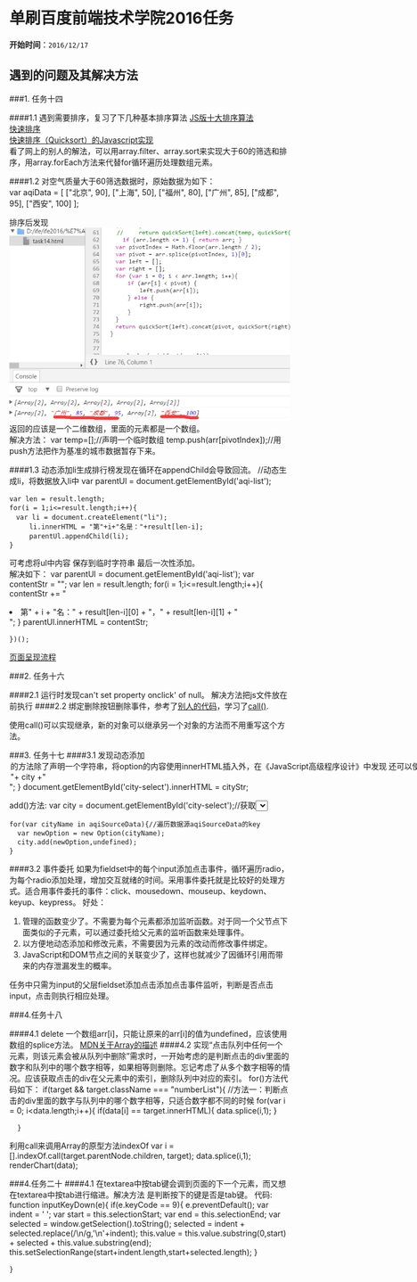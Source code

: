 # 单刷百度前端技术学院2016任务

**开始时间**：`2016/12/17`

## 遇到的问题及其解决方法
###1. 任务十四

####1.1 遇到需要排序，复习了下几种基本排序算法
[JS版十大排序算法](http://blog.csdn.net/fengyinchao/article/details/52667625)<br>
[快速排序](http://www.ruanyifeng.com/blog/2011/04/quicksort_in_javascript.html)<br>
[快速排序（Quicksort）的Javascript实现](http://www.ruanyifeng.com/blog/2011/04/quicksort_in_javascript.html)<br>
看了网上的别人的解法，可以用array.filter、array.sort来实现大于60的筛选和排序，用array.forEach方法来代替for循环遍历处理数组元素。<br>

####1.2 对空气质量大于60筛选数据时，原始数据为如下：<br>
    var aqiData = [
        ["北京", 90],
        ["上海", 50],
        ["福州", 80],
        ["广州", 85],
        ["成都", 95],
        ["西安", 100]
    ];

排序后发现![14-1](problemsPic/14-1.png)<br>
返回的应该是一个二维数组，里面的元素都是一个数组。<br>
解决方法：
    var temp=[];//声明一个临时数组
    temp.push(arr[pivotIndex]);//用push方法把作为基准的城市数据暂存下来。

####1.3 动态添加li生成排行榜发现在循环在appendChild会导致回流。
//动态生成li，将数据放入li中
    var parentUl = document.getElementById('aqi-list');

    var len = result.length;
    for(i = 1;i<=result.length;i++){
    　var li = document.createElement("li");
    　　　li.innerHTML = "第"+i+"名是："+result[len-i];
    　　　parentUl.appendChild(li);
    }

可考虑将ul中内容 保存到临时字符串 最后一次性添加。<br>
解决如下： 
    var parentUl = document.getElementById('aqi-list');
    var contentStr = "";
    var len = result.length;
    for(i = 1;i<=result.length;i++){
    contentStr += "<li>第" + i + "名：" + result[len-i][0] + "，" + result[len-i][1] + "</li>";
    }
    parentUl.innerHTML = contentStr;

    })();


[页面呈现流程 ](http://www.blogjava.net/BearRui/archive/2010/05/10/320502.html)

###2. 任务十六

####2.1 运行时发现can't set property onclick' of null。
解决方法把js文件放在</body>前执行
####2.2 绑定删除按钮删除事件，参考了[别人的代码](http://www.cnblogs.com/AfterStories/articles/5384051.html)，学习了[call()](https://developer.mozilla.org/zh-CN/docs/Web/JavaScript/Reference/Global_Objects/Function/call).

使用call()可以实现继承，新的对象可以继承另一个对象的方法而不用重写这个方法。

###3. 任务十七
####3.1 发现动态添加<option>的方法除了声明一个字符串，将option的内容使用innerHTML插入外，在《JavaScript高级程序设计》中发现
还可以使用add（）方法。
书中说，add（）接受两个参数：要添加的新选项和将位于新选项之后的选项。如果想在列表的最后添加一个选项，应该将第二个参数设置为null。在IE中，add（）第二个参数是可选的，兼容DOM的浏览器必须要求制定第二个参数。这时候，可以将第二个参数传入undefined。
innerHTML方法：
    var cityStr = "";
    for(var city in aqiSourceData){
        cityStr +="<option>"+ city +"</option>";
    }
    document.getElementById('city-select').innerHTML = cityStr;

add()方法:
    var city = document.getElementById('city-select');//获取<select>的id

    for(var cityName in aqiSourceData){//遍历数据源aqiSourceData的key
      var newOption = new Option(cityName);
      city.add(newOption,undefined);
    }

####3.2 事件委托
如果为fieldset中的每个input添加点击事件，循环遍历radio，为每个radio添加处理，增加交互就绪的时间。采用事件委托就是比较好的处理方式。适合用事件委托的事件：click、mousedown、mouseup、keydown、keyup、keypress。
好处：
1. 管理的函数变少了。不需要为每个元素都添加监听函数。对于同一个父节点下面类似的子元素，可以通过委托给父元素的监听函数来处理事件。
2. 以方便地动态添加和修改元素，不需要因为元素的改动而修改事件绑定。
3. JavaScript和DOM节点之间的关联变少了，这样也就减少了因循环引用而带来的内存泄漏发生的概率。

任务中只需为input的父层fieldset添加点击添加点击事件监听，判断是否点击input，点击则执行相应处理。

###4.任务十八

####4.1 delete 一个数组arr[i]，只能让原来的arr[i]的值为undefined，应该使用数组的splice方法。
[MDN关于Array的描述](https://developer.mozilla.org/zh-CN/docs/Web/JavaScript/Reference/Global_Objects/Array)
####4.2 实现“点击队列中任何一个元素，则该元素会被从队列中删除”需求时，一开始考虑的是判断点击的div里面的数字和队列中的哪个数字相等，如果相等则删除。忘记考虑了从多个数字相等的情况。应该获取点击的div在父元素中的索引，删除队列中对应的索引。
for()方法代码如下：
    if(target && target.className === "numberList"){
      //方法一：判断点击的div里面的数字与队列中的哪个数字相等，只适合数字都不同的时候
      for(var i = 0; i<data.length;i++){
        if(data[i] == target.innerHTML){
          data.splice(i,1);
        }
        
      }
利用call来调用Array的原型方法indexOf
    var i = [].indexOf.call(target.parentNode.children, target);
    data.splice(i,1);
    renderChart(data);

###4.任务二十
####4.1 在textarea中按tab键会调到页面的下一个元素，而又想在textarea中按tab进行缩进。解决方法
是判断按下的键是否是tab键。
代码:
    function inputKeyDown(e){
        if(e.keyCode == 9){
            e.preventDefault();
            var indent = '    ';
            var start = this.selectionStart;
            var end = this.selectionEnd;
            var selected = window.getSelection().toString();
            selected = indent + selected.replace(/\n/g,'\n'+indent);
            this.value = this.value.substring(0,start) + selected + this.value.substring(end);
            this.setSelectionRange(start+indent.length,start+selected.length);
      }

    }


